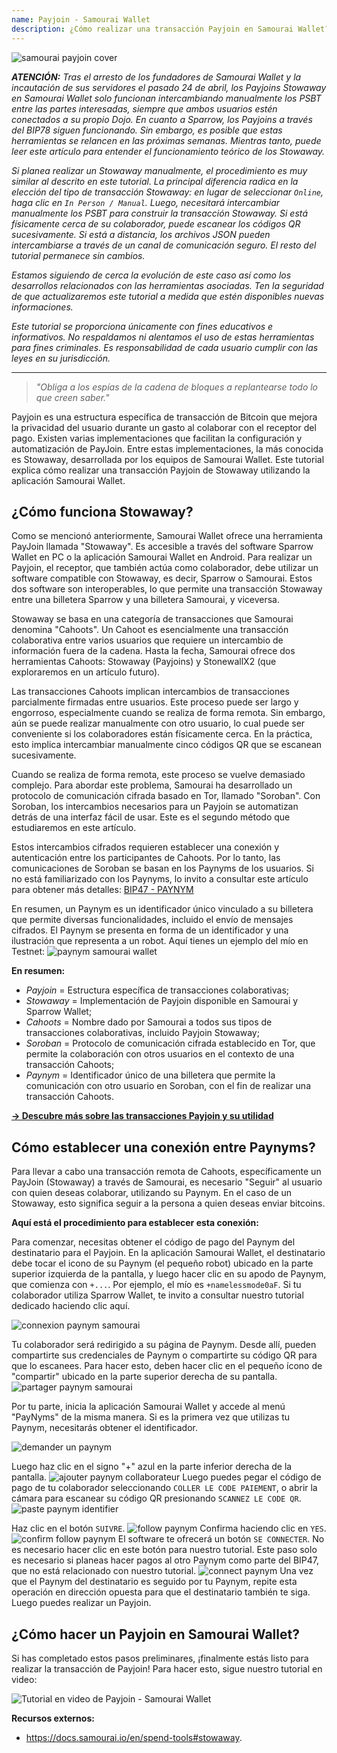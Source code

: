 ```yaml
---
name: Payjoin - Samourai Wallet
description: ¿Cómo realizar una transacción Payjoin en Samourai Wallet?
---
```

![samourai payjoin cover](assets/cover.webp)

***ATENCIÓN:** Tras el arresto de los fundadores de Samourai Wallet y la incautación de sus servidores el pasado 24 de abril, los Payjoins Stowaway en Samourai Wallet solo funcionan intercambiando manualmente los PSBT entre las partes interesadas, siempre que ambos usuarios estén conectados a su propio Dojo. En cuanto a Sparrow, los Payjoins a través del BIP78 siguen funcionando. Sin embargo, es posible que estas herramientas se relancen en las próximas semanas. Mientras tanto, puede leer este artículo para entender el funcionamiento teórico de los Stowaway.*

_Si planea realizar un Stowaway manualmente, el procedimiento es muy similar al descrito en este tutorial. La principal diferencia radica en la elección del tipo de transacción Stowaway: en lugar de seleccionar `Online`, haga clic en `In Person / Manual`. Luego, necesitará intercambiar manualmente los PSBT para construir la transacción Stowaway. Si está físicamente cerca de su colaborador, puede escanear los códigos QR sucesivamente. Si está a distancia, los archivos JSON pueden intercambiarse a través de un canal de comunicación seguro. El resto del tutorial permanece sin cambios._

_Estamos siguiendo de cerca la evolución de este caso así como los desarrollos relacionados con las herramientas asociadas. Ten la seguridad de que actualizaremos este tutorial a medida que estén disponibles nuevas informaciones._

_Este tutorial se proporciona únicamente con fines educativos e informativos. No respaldamos ni alentamos el uso de estas herramientas para fines criminales. Es responsabilidad de cada usuario cumplir con las leyes en su jurisdicción._

---

> *"Obliga a los espías de la cadena de bloques a replantearse todo lo que creen saber."*

Payjoin es una estructura específica de transacción de Bitcoin que mejora la privacidad del usuario durante un gasto al colaborar con el receptor del pago. Existen varias implementaciones que facilitan la configuración y automatización de PayJoin. Entre estas implementaciones, la más conocida es Stowaway, desarrollada por los equipos de Samourai Wallet. Este tutorial explica cómo realizar una transacción Payjoin de Stowaway utilizando la aplicación Samourai Wallet.

## ¿Cómo funciona Stowaway?

Como se mencionó anteriormente, Samourai Wallet ofrece una herramienta PayJoin llamada "Stowaway". Es accesible a través del software Sparrow Wallet en PC o la aplicación Samourai Wallet en Android. Para realizar un Payjoin, el receptor, que también actúa como colaborador, debe utilizar un software compatible con Stowaway, es decir, Sparrow o Samourai. Estos dos software son interoperables, lo que permite una transacción Stowaway entre una billetera Sparrow y una billetera Samourai, y viceversa.

Stowaway se basa en una categoría de transacciones que Samourai denomina "Cahoots". Un Cahoot es esencialmente una transacción colaborativa entre varios usuarios que requiere un intercambio de información fuera de la cadena. Hasta la fecha, Samourai ofrece dos herramientas Cahoots: Stowaway (Payjoins) y StonewallX2 (que exploraremos en un artículo futuro).

Las transacciones Cahoots implican intercambios de transacciones parcialmente firmadas entre usuarios. Este proceso puede ser largo y engorroso, especialmente cuando se realiza de forma remota. Sin embargo, aún se puede realizar manualmente con otro usuario, lo cual puede ser conveniente si los colaboradores están físicamente cerca. En la práctica, esto implica intercambiar manualmente cinco códigos QR que se escanean sucesivamente.

Cuando se realiza de forma remota, este proceso se vuelve demasiado complejo. Para abordar este problema, Samourai ha desarrollado un protocolo de comunicación cifrada basado en Tor, llamado "Soroban". Con Soroban, los intercambios necesarios para un Payjoin se automatizan detrás de una interfaz fácil de usar. Este es el segundo método que estudiaremos en este artículo.

Estos intercambios cifrados requieren establecer una conexión y autenticación entre los participantes de Cahoots. Por lo tanto, las comunicaciones de Soroban se basan en los Paynyms de los usuarios. Si no está familiarizado con los Paynyms, lo invito a consultar este artículo para obtener más detalles: [BIP47 - PAYNYM](https://planb.network/tutorials/privacy/on-chain/paynym-bip47-a492a70b-50eb-4f95-a766-bae2c5535093)


En resumen, un Paynym es un identificador único vinculado a su billetera que permite diversas funcionalidades, incluido el envío de mensajes cifrados. El Paynym se presenta en forma de un identificador y una ilustración que representa a un robot. Aquí tienes un ejemplo del mío en Testnet: ![paynym samourai wallet](assets/es/1.webp)

**En resumen:**
- _Payjoin_ = Estructura específica de transacciones colaborativas;
- _Stowaway_ = Implementación de Payjoin disponible en Samourai y Sparrow Wallet;
- _Cahoots_ = Nombre dado por Samourai a todos sus tipos de transacciones colaborativas, incluido Payjoin Stowaway;
- _Soroban_ = Protocolo de comunicación cifrada establecido en Tor, que permite la colaboración con otros usuarios en el contexto de una transacción Cahoots;
- _Paynym_ = Identificador único de una billetera que permite la comunicación con otro usuario en Soroban, con el fin de realizar una transacción Cahoots.

[**-> Descubre más sobre las transacciones Payjoin y su utilidad**](https://planb.network/tutorials/privacy/on-chain/payjoin-848b6a23-deb2-4c5f-a27e-93e2f842140f)

## Cómo establecer una conexión entre Paynyms?
Para llevar a cabo una transacción remota de Cahoots, específicamente un PayJoin (Stowaway) a través de Samourai, es necesario "Seguir" al usuario con quien deseas colaborar, utilizando su Paynym. En el caso de un Stowaway, esto significa seguir a la persona a quien deseas enviar bitcoins.

**Aquí está el procedimiento para establecer esta conexión:**

Para comenzar, necesitas obtener el código de pago del Paynym del destinatario para el Payjoin. En la aplicación Samourai Wallet, el destinatario debe tocar el icono de su Paynym (el pequeño robot) ubicado en la parte superior izquierda de la pantalla, y luego hacer clic en su apodo de Paynym, que comienza con `+...`. Por ejemplo, el mío es `+namelessmode0aF`. Si tu colaborador utiliza Sparrow Wallet, te invito a consultar nuestro tutorial dedicado haciendo clic aquí.

![connexion paynym samourai](assets/notext/2.webp)

Tu colaborador será redirigido a su página de Paynym. Desde allí, pueden compartirte sus credenciales de Paynym o compartirte su código QR para que lo escanees. Para hacer esto, deben hacer clic en el pequeño ícono de "compartir" ubicado en la parte superior derecha de su pantalla.
![partager paynym samourai](assets/es/1.webp)

Por tu parte, inicia la aplicación Samourai Wallet y accede al menú "PayNyms" de la misma manera. Si es la primera vez que utilizas tu Paynym, necesitarás obtener el identificador.

![demander un paynym](assets/notext/3.webp)

Luego haz clic en el signo "+" azul en la parte inferior derecha de la pantalla.
![ajouter paynym collaborateur](assets/notext/4.webp)
Luego puedes pegar el código de pago de tu colaborador seleccionando `COLLER LE CODE PAIEMENT`, o abrir la cámara para escanear su código QR presionando `SCANNEZ LE CODE QR`.![paste paynym identifier](assets/notext/5.webp)

Haz clic en el botón `SUIVRE`.
![follow paynym](assets/notext/6.webp)
Confirma haciendo clic en `YES`.
![confirm follow paynym](assets/notext/7.webp)
El software te ofrecerá un botón `SE CONNECTER`. No es necesario hacer clic en este botón para nuestro tutorial. Este paso solo es necesario si planeas hacer pagos al otro Paynym como parte del BIP47, que no está relacionado con nuestro tutorial.
![connect paynym](assets/notext/8.webp)
Una vez que el Paynym del destinatario es seguido por tu Paynym, repite esta operación en dirección opuesta para que el destinatario también te siga. Luego puedes realizar un Payjoin.

## ¿Cómo hacer un Payjoin en Samourai Wallet?

Si has completado estos pasos preliminares, ¡finalmente estás listo para realizar la transacción de Payjoin! Para hacer esto, sigue nuestro tutorial en video:

![Tutorial en video de Payjoin - Samourai Wallet](https://youtu.be/FXW6XZim0ww?si=EXalYwK1t9DT48aE)

**Recursos externos:**
- https://docs.samourai.io/en/spend-tools#stowaway.
